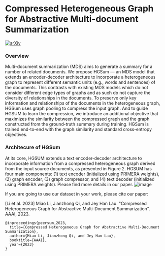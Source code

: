 # Compressed Heterogeneous Graph for Abstractive Multi-document Summarization
[![arXiv](https://img.shields.io/badge/arxiv-2305.01498-lightgrey)](https://arxiv.org/pdf/2303.06565.pdf)

### Overview
Multi-document summarization (MDS) aims to generate a summary for a number of related documents. We propose HGSum — an MDS model that extends an encoder-decoder architecture to incorporate a heterogeneous graph to represent different semantic units (e.g., words and sentences) of the documents. This contrasts with existing MDS models which do not consider different edge types of graphs and as such do not capture the diversity of relationships in the documents. To preserve only key information and relationships of the documents in the heterogeneous graph, HGSum uses graph pooling to compress the input graph. And to guide HGSUM to learn the compression, we introduce an additional objective that maximizes the similarity between the compressed graph and the graph constructed from the ground-truth summary during training. HGSum is trained end-to-end with the graph similarity and standard cross-entropy objectives. 

### Architecure of HGSum
At its core, HGSUM extends a text encoder-decoder architecture to incorporate information from a compressed heterogeneous graph derived from the input source documents, as presented in Figure 2. HGSUM has four main components: (1) text encoder (initialized using PRIMERA weights), (2) graph encoder, (3) graph compressor, and (4) text decoder (initialized using PRIMERA weights). Please find more details in our paper.
![image](https://github.com/oaimli/HGSum/assets/12547070/8ce136c7-6adf-4480-af56-9ab8335d6239)


If you are going to use our dataset in your work, please cite our paper:

[Li et al. 2023] Miao Li, Jianzhong Qi, and Jey Han Lau. "Compressed Heterogeneous Graph for Abstractive Multi-Document Summarization". AAAI, 2023.
```
@inproceedings{peersum_2023,
  title={Compressed Heterogeneous Graph for Abstractive Multi-Document Summarization},
  author={Miao Li, Jianzhong Qi, and Jey Han Lau},
  booktitle={AAAI},
  year={2023}
}
```
